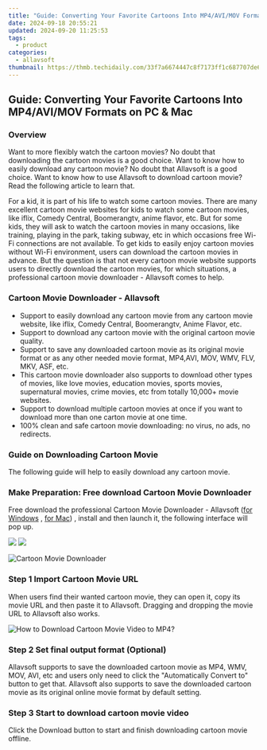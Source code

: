 ```yaml
---
title: "Guide: Converting Your Favorite Cartoons Into MP4/AVI/MOV Formats on PC & Mac"
date: 2024-09-18 20:55:21
updated: 2024-09-20 11:25:53
tags:
  - product
categories:
  - allavsoft
thumbnail: https://thmb.techidaily.com/33f7a6674447c8f7173ff1c687707de6ab2b192d47bf8afae9f7fe02b3355e59.jpg
---
```


## Guide: Converting Your Favorite Cartoons Into MP4/AVI/MOV Formats on PC & Mac

### Overview

Want to more flexibly watch the cartoon movies? No doubt that downloading the cartoon movies is a good choice. Want to know how to easily download any cartoon movie? No doubt that Allavsoft is a good choice. Want to know how to use Allavsoft to download cartoon movie? Read the following article to learn that.

For a kid, it is part of his life to watch some cartoon movies. There are many excellent cartoon movie websites for kids to watch some cartoon movies, like iflix, Comedy Central, Boomerangtv, anime flavor, etc. But for some kids, they will ask to watch the cartoon movies in many occasions, like training, playing in the park, taking subway, etc in which occasions free Wi-Fi connections are not available. To get kids to easily enjoy cartoon movies without Wi-Fi environment, users can download the cartoon movies in advance. But the question is that not every cartoon movie website supports users to directly download the cartoon movies, for which situations, a professional cartoon movie downloader - Allavsoft comes to help.

### Cartoon Movie Downloader - Allavsoft

* Support to easily download any cartoon movie from any cartoon movie website, like iflix, Comedy Central, Boomerangtv, Anime Flavor, etc.
* Support to download any cartoon movie with the original cartoon movie quality.
* Support to save any downloaded cartoon movie as its original movie format or as any other needed movie format, MP4,AVI, MOV, WMV, FLV, MKV, ASF, etc.
* This cartoon movie downloader also supports to download other types of movies, like love movies, education movies, sports movies, supernatural movies, crime movies, etc from totally 10,000+ movie websites.
* Support to download multiple cartoon movies at once if you want to download more than one carton movie at one time.
* 100% clean and safe cartoon movie downloading: no virus, no ads, no redirects.

### Guide on Downloading Cartoon Movie

The following guide will help to easily download any cartoon movie.

### Make Preparation: Free download Cartoon Movie Downloader

Free download the professional Cartoon Movie Downloader - Allavsoft ([for Windows](https://tools.techidaily.com/allavsoft/products/) , [for Mac](https://tools.techidaily.com/allavsoft/products/)) , install and then launch it, the following interface will pop up.

[![](https://www.allavsoft.com/how-to/../images/how-to/free-download-win.jpg)](https://tools.techidaily.com/allavsoft/products/) [![](https://www.allavsoft.com/how-to/../images/how-to/free-download-mac.jpg)](https://tools.techidaily.com/allavsoft/products/)

![Cartoon Movie Downloader](https://www.allavsoft.com/how-to/../images/allavsoft/screen-shot-600.jpg)

### Step 1 Import Cartoon Movie URL

When users find their wanted cartoon movie, they can open it, copy its movie URL and then paste it to Allavsoft. Dragging and dropping the movie URL to Allavsoft also works.

![How to Download Cartoon Movie Video to MP4?](https://www.allavsoft.com/how-to/../images/how-to/download-rtmp-video/download-rtmp-video.jpg)

### Step 2 Set final output format (Optional)

Allavsoft supports to save the downloaded cartoon movie as MP4, WMV, MOV, AVI, etc and users only need to click the "Automatically Convert to" button to get that. Allavsoft also supports to save the downloaded cartoon movie as its original online movie format by default setting.

### Step 3 Start to download cartoon movie video

Click the Download button to start and finish downloading cartoon movie offline.

<ins class="adsbygoogle"
     style="display:block"
     data-ad-format="autorelaxed"
     data-ad-client="ca-pub-7571918770474297"
     data-ad-slot="1223367746"></ins>



<ins class="adsbygoogle"
     style="display:block"
     data-ad-client="ca-pub-7571918770474297"
     data-ad-slot="8358498916"
     data-ad-format="auto"
     data-full-width-responsive="true"></ins>
